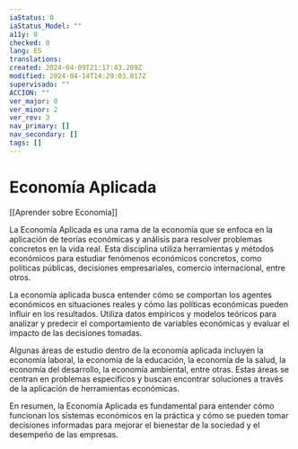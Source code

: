 ```yaml
---
iaStatus: 0
iaStatus_Model: ""
a11y: 0
checked: 0
lang: ES
translations: 
created: 2024-04-09T21:17:43.209Z
modified: 2024-04-14T14:29:03.817Z
supervisado: ""
ACCION: ""
ver_major: 0
ver_minor: 2
ver_rev: 3
nav_primary: []
nav_secondary: []
tags: []
---
```

# Economía Aplicada

[[Aprender sobre Economía]]

La Economía Aplicada es una rama de la economía que se enfoca en la aplicación de teorías económicas y análisis para resolver problemas concretos en la vida real. Esta disciplina utiliza herramientas y métodos económicos para estudiar fenómenos económicos concretos, como políticas públicas, decisiones empresariales, comercio internacional, entre otros.

La economía aplicada busca entender cómo se comportan los agentes económicos en situaciones reales y cómo las políticas económicas pueden influir en los resultados. Utiliza datos empíricos y modelos teóricos para analizar y predecir el comportamiento de variables económicas y evaluar el impacto de las decisiones tomadas.

Algunas áreas de estudio dentro de la economía aplicada incluyen la economía laboral, la economía de la educación, la economía de la salud, la economía del desarrollo, la economía ambiental, entre otras. Estas áreas se centran en problemas específicos y buscan encontrar soluciones a través de la aplicación de herramientas económicas.

En resumen, la Economía Aplicada es fundamental para entender cómo funcionan los sistemas económicos en la práctica y cómo se pueden tomar decisiones informadas para mejorar el bienestar de la sociedad y el desempeño de las empresas.
